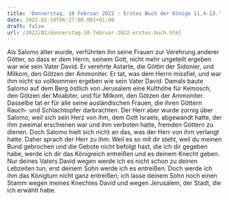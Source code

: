 ```yaml
---
title: 'Donnerstag, 10 Februar 2022 : Erstes Buch der Könige 11,4-13.'
date: 2022-02-10T06:27:00.001+01:00
draft: false
url: /2022/02/donnerstag-10-februar-2022-erstes-buch.html
---
```


Als Salomo älter wurde, verführten ihn seine Frauen zur Verehrung anderer Götter, so dass er dem Herrn, seinem Gott, nicht mehr ungeteilt ergeben war wie sein Vater David. Er verehrte Astarte, die Göttin der Sidonier, und Milkom, den Götzen der Ammoniter. Er tat, was dem Herrn missfiel, und war ihm nicht so vollkommen ergeben wie sein Vater David. Damals baute Salomo auf dem Berg östlich von Jerusalem eine Kulthöhe für Kemosch, den Götzen der Moabiter, und für Milkom, den Götzen der Ammoniter. Dasselbe tat er für alle seine ausländischen Frauen, die ihren Göttern Rauch- und Schlachtopfer darbrachten. Der Herr aber wurde zornig über Salomo, weil sich sein Herz von ihm, dem Gott Israels, abgewandt hatte, der ihm zweimal erschienen war und ihm verboten hatte, fremden Göttern zu dienen. Doch Salomo hielt sich nicht an das, was der Herr von ihm verlangt hatte. Daher sprach der Herr zu ihm: Weil es so mit dir steht, weil du meinen Bund gebrochen und die Gebote nicht befolgt hast, die ich dir gegeben habe, werde ich dir das Königreich entreißen und es deinem Knecht geben. Nur deines Vaters David wegen werde ich es nicht schon zu deinen Lebzeiten tun; erst deinem Sohn werde ich es entreißen. Doch werde ich ihm das Königtum nicht ganz entreißen; ich lasse deinem Sohn noch einen Stamm wegen meines Knechtes David und wegen Jerusalem, der Stadt, die ich erwählt habe.